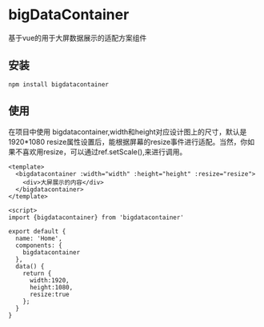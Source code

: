 # bigDataContainer
基于vue的用于大屏数据展示的适配方案组件

## 安装
```
npm install bigdatacontainer
```
## 使用
在项目中使用 bigdatacontainer,width和height对应设计图上的尺寸，默认是1920*1080
resize属性设置后，能根据屏幕的resize事件进行适配。当然，你如果不喜欢用resize，可以通过ref.setScale(),来进行调用。
```
<template>
  <bigdatacontainer :width="width" :height="height" :resize="resize">
    <div>大屏展示的内容</div>
  </bigdatacontainer>
</template>

<script>
import {bigdatacontainer} from 'bigdatacontainer'

export default {
  name: 'Home',
  components: {
    bigdatacontainer
  },
  data() {
    return {
      width:1920,
      height:1080,
      resize:true
    };
  }
}
```


